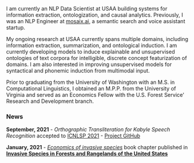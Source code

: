 I am currently an NLP Data Scientist at USAA building systems for information extraction, ontologization, and causal analytics. Previously, I was an NLP Engineer at [mosaix.ai](https://www.mosaix.ai/), a semantic search and voice assistant startup.

My ongoing research at USAA currently spans multiple domains, including information extraction, summarization, and ontological induction. I am currently developing models to induce explainable and unsupervised ontologies of text corpora for intelligible, discrete concept featurization of domains. I am also interested in improving unsupervised models for syntactical and phonemic induction from multimodal input.

Prior to graduating from the University of Washington with an M.S. in Computational Linguistics, I obtained an M.P.P. from the University of Virginia and served as an Economics Fellow with the U.S. Forest Service' Research and Development branch.

### News

**September, 2021** - *Orthographic Transliteration for Kabyle Speech Recognition* accepted to [ICNLSP 2021](http://icnlsp.org/icnlsp2021/) - [Project GitHub](https://github.com/berbertranslit)

**January, 2021** - *[Economics of invasive species](https://scholar.google.com/citations?view_op=view_citation&hl=en&user=-tAcAUsAAAAJ&citation_for_view=-tAcAUsAAAAJ:Wp0gIr-vW9MC)* book chapter published in **[Invasive Species in Forests and Rangelands of the United States](https://link.springer.com/book/10.1007/978-3-030-45367-1)**
